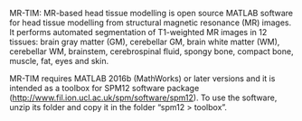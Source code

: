 MR-TIM: MR-based head tissue modelling is open source MATLAB software for head tissue modelling from structural magnetic resonance (MR) images.
It performs automated segmentation of T1-weighted MR images in 12 tissues: brain gray matter (GM), cerebellar GM, brain white matter (WM), cerebellar WM, brainstem, cerebrospinal fluid, spongy bone, compact bone, muscle, fat, eyes and skin.

MR-TIM requires MATLAB 2016b (MathWorks) or later versions and it is intended as a toolbox for SPM12 software package (http://www.fil.ion.ucl.ac.uk/spm/software/spm12).
To use the software, unzip its folder and copy it in the folder “spm12 > toolbox”.
